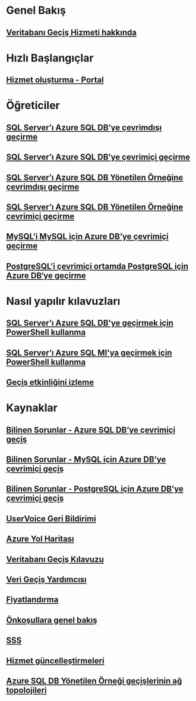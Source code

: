 # Genel Bakış
## [Veritabanı Geçiş Hizmeti hakkında](dms-overview.md)

# Hızlı Başlangıçlar
## [Hizmet oluşturma - Portal](quickstart-create-data-migration-service-portal.md)

# Öğreticiler
## [SQL Server’ı Azure SQL DB’ye çevrimdışı geçirme](tutorial-sql-server-to-azure-sql.md)
## [SQL Server’ı Azure SQL DB’ye çevrimiçi geçirme](tutorial-sql-server-azure-sql-online.md)
## [SQL Server’ı Azure SQL DB Yönetilen Örneğine çevrimdışı geçirme](tutorial-sql-server-to-managed-instance.md)
## [SQL Server’ı Azure SQL DB Yönetilen Örneğine çevrimiçi geçirme](tutorial-sql-server-managed-instance-online.md)
## [MySQL’i MySQL için Azure DB’ye çevrimiçi geçirme](tutorial-mysql-azure-mysql-online.md)
## [PostgreSQL’i çevrimiçi ortamda PostgreSQL için Azure DB‘ye geçirme](tutorial-postgresql-azure-postgresql-online.md)

# Nasıl yapılır kılavuzları
## [SQL Server’ı Azure SQL DB'ye geçirmek için PowerShell kullanma](howto-sql-server-to-azure-sql-powershell.md)
## [SQL Server’ı Azure SQL MI'ya geçirmek için PowerShell kullanma](howto-sql-server-to-azure-sql-mi-powershell.md)
## [Geçiş etkinliğini izleme](how-to-monitor-migration-activity.md)

# Kaynaklar
## [Bilinen Sorunlar - Azure SQL DB’ye çevrimiçi geçiş](known-issues-azure-sql-online.md)
## [Bilinen Sorunlar - MySQL için Azure DB’ye çevrimiçi geçiş](known-issues-azure-mysql-online.md)
## [Bilinen Sorunlar - PostgreSQL için Azure DB’ye çevrimiçi geçiş](known-issues-azure-postgresql-online.md)
## [UserVoice Geri Bildirimi](https://feedback.azure.com/forums/906100-azure-database-migration-service)
## [Azure Yol Haritası](https://azure.microsoft.com/roadmap/)
## [Veritabanı Geçiş Kılavuzu](https://aka.ms/datamigration)
## [Veri Geçiş Yardımcısı](https://aka.ms/dma)
## [Fiyatlandırma](https://aka.ms/dms-pricing)
## [Önkoşullara genel bakış](pre-reqs.md)
## [SSS](faq.md)
## [Hizmet güncelleştirmeleri](https://azure.microsoft.com/updates/?product=database-migration)
## [Azure SQL DB Yönetilen Örneği geçişlerinin ağ topolojileri](resource-network-topologies.md)
